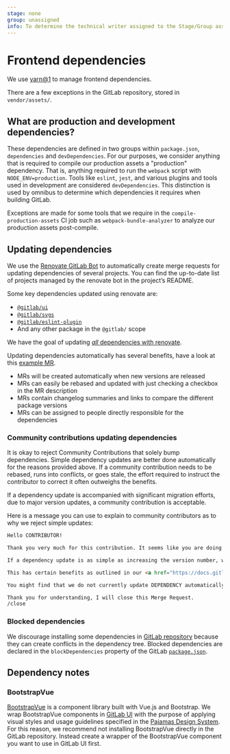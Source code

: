 ```yaml
---
stage: none
group: unassigned
info: To determine the technical writer assigned to the Stage/Group associated with this page, see https://about.gitlab.com/handbook/engineering/ux/technical-writing/#assignments
---
```


# Frontend dependencies

We use [yarn@1](https://classic.yarnpkg.com/lang/en/) to manage frontend dependencies.

There are a few exceptions in the GitLab repository, stored in `vendor/assets/`.

## What are production and development dependencies?

These dependencies are defined in two groups within `package.json`, `dependencies` and `devDependencies`.
For our purposes, we consider anything that is required to compile our production assets a "production" dependency.
That is, anything required to run the `webpack` script with `NODE_ENV=production`.
Tools like `eslint`, `jest`, and various plugins and tools used in development are considered `devDependencies`.
This distinction is used by omnibus to determine which dependencies it requires when building GitLab.

Exceptions are made for some tools that we require in the
`compile-production-assets` CI job such as `webpack-bundle-analyzer` to analyze our
production assets post-compile. 

## Updating dependencies

We use the [Renovate GitLab Bot](https://gitlab.com/gitlab-org/frontend/renovate-gitlab-bot) to
automatically create merge requests for updating dependencies of several projects.
You can find the up-to-date list of projects managed by the renovate bot in the project’s README.

Some key dependencies updated using renovate are:

- [`@gitlab/ui`](https://gitlab.com/gitlab-org/gitlab-ui)
- [`@gitlab/svgs`](https://gitlab.com/gitlab-org/gitlab-svgs)
- [`@gitlab/eslint-plugin`](https://gitlab.com/gitlab-org/frontend/eslint-plugin)
- And any other package in the `@gitlab/` scope

We have the goal of updating [_all_ dependencies with renovate](https://gitlab.com/gitlab-org/frontend/rfcs/-/issues/21).

Updating dependencies automatically has several benefits, have a look at this [example MR](https://gitlab.com/gitlab-org/gitlab/-/merge_requests/53613).

- MRs will be created automatically when new versions are released
- MRs can easily be rebased and updated with just checking a checkbox in the MR description
- MRs contain changelog summaries and links to compare the different package versions
- MRs can be assigned to people directly responsible for the dependencies

### Community contributions updating dependencies

It is okay to reject Community Contributions that solely bump dependencies.
Simple dependency updates are better done automatically for the reasons provided above.
If a community contribution needs to be rebased, runs into conflicts, or goes stale, the effort required
to instruct the contributor to correct it often outweighs the benefits.

If a dependency update is accompanied with significant migration efforts, due to major version updates,
a community contribution is acceptable.

Here is a message you can use to explain to community contributors as to why we reject simple updates:

```markdown
Hello CONTRIBUTOR!

Thank you very much for this contribution. It seems like you are doing a "simple" dependency update.

If a dependency update is as simple as increasing the version number, we'd like a Bot to do this to save you and ourselves some time.

This has certain benefits as outlined in our <a href="https://docs.gitlab.com/ee/development/fe_guide/dependencies.html#updating-dependencies">Frontend development guidelines</a>.

You might find that we do not currently update DEPENDENCY automatically, but we are planning to do so in [the near future](https://gitlab.com/gitlab-org/frontend/rfcs/-/issues/21).

Thank you for understanding, I will close this Merge Request.
/close
```

### Blocked dependencies

We discourage installing some dependencies in [GitLab repository](https://gitlab.com/gitlab-org/gitlab) because they can create conflicts in the dependency tree.
Blocked dependencies are declared in the `blockDependencies` property of the GitLab [`package.json`](https://gitlab.com/gitlab-org/gitlab/-/blob/master/package.json).

## Dependency notes

### BootstrapVue

[BootstrapVue](https://bootstrap-vue.org/) is a component library built with Vue.js and Bootstrap.
We wrap BootstrapVue components in [GitLab UI](https://gitlab.com/gitlab-org/gitlab-ui/) with the
purpose of applying visual styles and usage guidelines specified in the
[Pajamas Design System](https://design.gitlab.com/). For this reason, we recommend not installing
BootstrapVue directly in the GitLab repository. Instead create a wrapper of the BootstrapVue
component you want to use in GitLab UI first.
